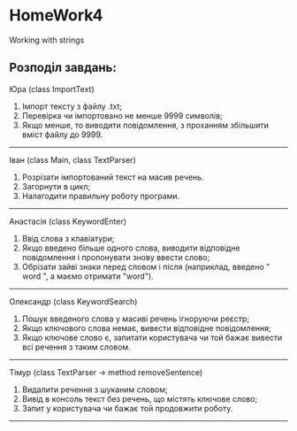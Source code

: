 ﻿# HomeWork4
Working with strings

Розподіл завдань:
-------------------------
Юра (class ImportText)
1. Імпорт тексту з файлу .txt;
2. Перевірка чи імпортовано не менше 9999 символів;
3. Якщо менше, то виводити повідомлення, з проханням збільшити вміст файлу до 9999.

-------------------------
Іван (class Main, class TextParser)
1. Розрізати імпортований текст на масив речень.
2. Загорнути в цикл;
3. Налагодити правильну роботу програми.

-------------------------
Анастасія (class KeywordEnter)
1. Ввід слова з клавіатури;
2. Якщо введено більше одного слова, виводити відповідне повідомлення і пропонувати знову ввести слово;
3. Обрізати зайві знаки перед словом і після (наприклад, введено "  word ", а маємо отримати "word").

-------------------------
Олександр (class KeywordSearch)
1. Пошук введеного слова у масиві речень ігноруючи реєстр;
2. Якщо ключового слова немає, вивести відповідне повідомлення;
3. Якщо ключове слово є, запитати користувача чи той бажає вивести всі речення з таким словом.

-------------------------
Тімур (class TextParser -> method removeSentence)
1. Видалити речення з шуканим словом;
2. Вивід в консоль текст без речень, що містять ключове слово;
3. Запит у користувача чи бажає той продовжити роботу.

-------------------------
